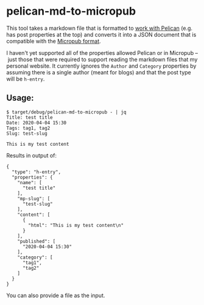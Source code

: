 # pelican-md-to-micropub

This tool takes a markdown file that is formatted to [work with Pelican](https://docs.getpelican.com/en/stable/content.html) (e.g. has post properties at the top) and converts it into a JSON document that is compatible with the [Micropub format](https://www.w3.org/TR/micropub/).

I haven't yet supported all of the properties allowed Pelican or in Micropub – just those that were required to support reading the markdown files that my personal website. It currently ignores the `Author` and `Category` properties by assuming there is a single author (meant for blogs) and that the post type will be `h-entry`.

## Usage:

```
$ target/debug/pelican-md-to-micropub - | jq
Title: test title
Date: 2020-04-04 15:30
Tags: tag1, tag2
Slug: test-slug

This is my test content
```

Results in output of:

```
{
  "type": "h-entry",
  "properties": {
    "name": [
      "test title"
    ],
    "mp-slug": [
      "test-slug"
    ],
    "content": [
      {
        "html": "This is my test content\n"
      }
    ],
    "published": [
      "2020-04-04 15:30"
    ],
    "category": [
      "tag1",
      "tag2"
    ]
  }
}
```

You can also provide a file as the input.
